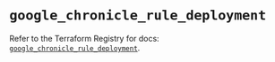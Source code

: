# `google_chronicle_rule_deployment`

Refer to the Terraform Registry for docs: [`google_chronicle_rule_deployment`](https://registry.terraform.io/providers/hashicorp/google/6.36.0/docs/resources/chronicle_rule_deployment).
